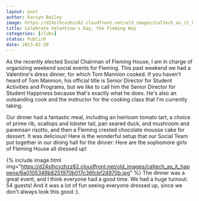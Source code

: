 ```yaml
---
layout: post
author: Karsyn Bailey
image: https://d24slhcvzhzz82.cloudfront.net/old_images/caltech_as_it_happens/6a0105349b8251970b017d412c13c8970c.jpg
title: Celebrate Valentine's Day, the Fleming Way
categories: [clubs]
status: Publish
date: 2013-02-20
---
```


As the recently elected Social Chairman of Fleming House, I am in charge of organizing weekend social events for Fleming. This past weekend we had a Valentine's dress dinner, for which Tom Mannion cooked. If you haven't heard of Tom Mannion, his official title is Senior Director for Student Activities and Programs, but we like to call him the Senior Director for Student Happiness because that's exactly what he does. He's also an outsanding cook and the instructor for the cooking class that I'm currently taking.

Our dinner had a fantastic meal, including an heirloom tomato tart, a choice of prime rib, scallops and lobster tail, pan seared duck, and mushroom and paremsan risotto, and then a Fleming crested chocolate mousse cake for dessert. It was delicious!
Here is the wonderful setup that our Social Team put together in our dining hall for the dinner:
Here are the sophomore girls of Fleming House all dressed up!


{% include image.html img="https://d24slhcvzhzz82.cloudfront.net/old_images/caltech_as_it_happens/6a0105349b8251970b017c36fcbf24970b.jpg" %}
The dinner was a great event, and I think everyone had a good time. We had a huge turnout: 54 guests! And it was a lot of fun seeing everyone dressed up, since we don't always look this good :).

